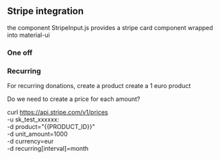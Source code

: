 ## Stripe integration

the component StripeInput.js provides a stripe card component wrapped into material-ui

### One off

 
### Recurring

For recurring donations, create a product
create a 1 euro product

Do we need to create a price for each amount?

curl https://api.stripe.com/v1/prices \
  -u sk_test_xxxxxx: \
  -d product="{{PRODUCT_ID}}" \
  -d unit_amount=1000 \
  -d currency=eur \
  -d recurring[interval]=month

